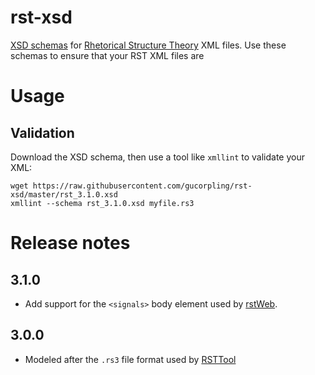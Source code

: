 # rst-xsd
[XSD schemas](https://en.wikipedia.org/wiki/XML_Schema_%28W3C%29) for 
[Rhetorical Structure Theory](https://en.wikipedia.org/wiki/Rhetorical_structure_theory)
XML files. Use these schemas to ensure that your RST XML files are 

# Usage

## Validation
Download the XSD schema, then use a tool like `xmllint` to validate your XML:

```
wget https://raw.githubusercontent.com/gucorpling/rst-xsd/master/rst_3.1.0.xsd
xmllint --schema rst_3.1.0.xsd myfile.rs3
```

# Release notes 
## 3.1.0
- Add support for the `<signals>` body element used by
  [rstWeb](http://github.com/amir-zeldes/rstWeb).

## 3.0.0
- Modeled after the `.rs3` file format used by
  [RSTTool](http://www.wagsoft.com/RSTTool/)

